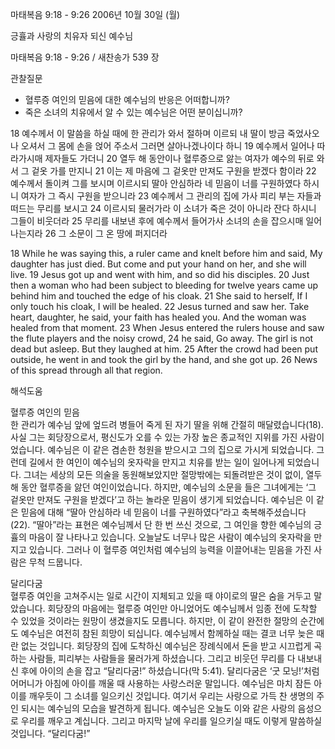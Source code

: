 마태복음 9:18 - 9:26 
2006년 10월 30일 (월)

긍휼과 사랑의 치유자 되신 예수님



마태복음 9:18 - 9:26 / 새찬송가 539 장


관찰질문

- 혈루증 여인의 믿음에 대한 예수님의 반응은 어떠합니까?
- 죽은 소녀의 치유에서 알 수 있는 예수님은 어떤 분이십니까? 


18 예수께서 이 말씀을 하실 때에 한 관리가 와서 절하며 이르되 내 딸이 방금 죽었사오나 오셔서 그 몸에 손을 얹어 주소서 그러면 살아나겠나이다 하니 19 예수께서 일어나 따라가시매 제자들도 가더니 20 열두 해 동안이나 혈루증으로 앓는 여자가 예수의 뒤로 와서 그 겉옷 가를 만지니 21 이는 제 마음에 그 겉옷만 만져도 구원을 받겠다 함이라 22 예수께서 돌이켜 그를 보시며 이르시되 딸아 안심하라 네 믿음이 너를 구원하였다 하시니 여자가 그 즉시 구원을 받으니라 23 예수께서 그 관리의 집에 가사 피리 부는 자들과 떠드는 무리를 보시고 24 이르시되 물러가라 이 소녀가 죽은 것이 아니라 잔다 하시니 그들이 비웃더라 25 무리를 내보낸 후에 예수께서 들어가사 소녀의 손을 잡으시매 일어나는지라 26 그 소문이 그 온 땅에 퍼지더라

18  While he was saying this, a ruler came and knelt before him and said, My daughter has just died. But come and put your hand on her, and she will live. 19 Jesus got up and went with him, and so did his disciples. 20  Just then a woman who had been subject to bleeding for twelve years came up behind him and touched the edge of his cloak. 21  She said to herself, If I only touch his cloak, I will be healed. 22  Jesus turned and saw her. Take heart, daughter, he said, your faith has healed you. And the woman was healed from that moment. 23  When Jesus entered the rulers house and saw the flute players and the noisy crowd, 24  he said, Go away. The girl is not dead but asleep. But they laughed at him. 25  After the crowd had been put outside, he went in and took the girl by the hand, and she got up. 26  News of this spread through all that region.

해석도움





혈루증 여인의 믿음  
한 관리가 예수님 앞에 엎드려 병들어 죽게 된 자기 딸을 위해 간절히 매달렸습니다(18). 사실 그는 회당장으로서, 평신도가 오를 수 있는 가장 높은 종교적인 지위를 가진 사람이었습니다. 예수님은 이 같은 겸손한 청원을 받으시고 그의 집으로 가시게 되었습니다. 그런데 길에서 한 여인이 예수님의 옷자락을 만지고 치유를 받는 일이 일어나게 되었습니다. 그녀는 세상의 모든 의술을 동원해보았지만 절망밖에는 되돌려받은 것이 없이, 열두 해 동안 혈루증을 앓던 여인이었습니다. 하지만, 예수님의 소문을 들은 그녀에게는 ‘그 겉옷만 만져도 구원을 받겠다’고 하는 놀라운 믿음이 생기게 되었습니다. 예수님은 이 같은 믿음에 대해 “딸아 안심하라 네 믿음이 너를 구원하였다”라고 축복해주셨습니다(22). “딸아”라는 표현은 예수님께서 단 한 번 쓰신 것으로, 그 여인을 향한 예수님의 긍휼의 마음이 잘 나타나고 있습니다. 오늘날도 너무나 많은 사람이 예수님의 옷자락을 만지고 있습니다. 그러나 이 혈루증 여인처럼 예수님의 능력을 이끌어내는 믿음을 가진 사람은 무척 드뭅니다.    

달리다굼  
혈루증 여인을 고쳐주시는 일로 시간이 지체되고 있을 때 야이로의 딸은 숨을 거두고 말았습니다. 회당장의 마음에는 혈루증 여인만 아니었어도 예수님께서 임종 전에 도착할 수 있었을 것이라는 원망이 생겼을지도 모릅니다. 하지만, 이 같이 완전한 절망의 순간에도 예수님은 여전히 참된 희망이 되십니다. 예수님께서 함께하실 때는 결코 너무 늦은 때란 없는 것입니다. 회당장의 집에 도착하신 예수님은 장례식에서 돈을 받고 시끄럽게 곡하는 사람들, 피리부는 사람들을 물러가게 하셨습니다. 그리고 비웃던 무리를 다 내보내신 후에 아이의 손을 잡고 “달리다굼!” 하셨습니다(막 5:41). 달리다굼은 ‘굿 모닝!’처럼 어머니가 아침에 아이를 깨울 때 사용하는 사랑스러운 말입니다. 예수님은 마치 잠든 아이를 깨우듯이 그 소녀를 일으키신 것입니다. 여기서 우리는 사랑으로 가득 찬 생명의 주인 되시는 예수님의 모습을 발견하게 됩니다. 예수님은 오늘도 이와 같은 사랑의 음성으로 우리를 깨우고 계십니다. 그리고 마지막 날에 우리를 일으키실 때도 이렇게 말씀하실 것입니다. “달리다굼!”